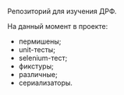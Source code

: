 Репозиторий для изучения ДРФ.

На данный момент в проекте: 
- пермишены; 
- unit-тесты; 
- selenium-тест; 
- фикстуры; 
- различные; 
- сериализаторы.